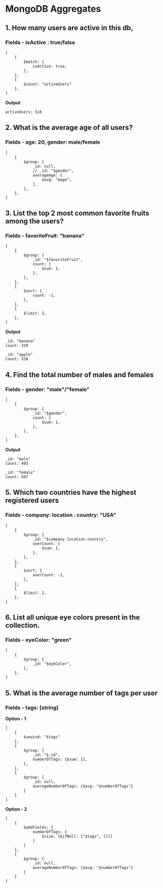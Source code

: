 # MongoDB Aggregates

## 1. How many users are active in this db,

### Fields - isActive : true/false

```
[
    {
        $match: {
            isActive: true,
        },
    },
    {
        $count: "activeUsers"
    },
]
```

**Output**

```
activeUsers: 516
```

## 2. What is the average age of all users?

### Fields - age: 20, gender: male/female

```
[
    {
        $group: {
            _id: null,
            // _id: "$gender",
            averageAge: {
                $avg: "$age",
            },
        },
    },
]
```

## 3. List the top 2 most common favorite fruits among the users?

### Fields - favoriteFruit: "banana"

```
[
    {
        $group: {
            _id: "$favoriteFruit",
            count: {
                $sum: 1,
            },
        },
    },
    {
        $sort: {
            count: -1,
        },
    },
    {
        $limit: 2,
    },
]
```

**Output**

```
_id: "banana"
count: 339

_id: "apple"
count: 338
```

## 4. Find the total number of males and females

### Fields - gender: "male"/"female"

```
[
    {
        $group: {
            _id: "$gender",
            count: {
                $sum: 1,
            },
        },
    },
]
```

**Output**

```
_id: "male"
count: 493

_id: "female"
count: 507
```

## 5. Which two countries have the highest registered users

### Fields - company: location : country: "USA"

```
[
    {
        $group: {
            _id: "$company.location.country",
            userCount: {
                $sum: 1,
            },
        },
    },
    {
        $sort: {
            userCount: -1,
        },
    },
    {
        $limit: 2,
    },
]
```

## 6. List all unique eye colors present in the collection.

### Fields - eyeColor: "green"

```
[
    {
        $group: {
            _id: "$eyeColor",
        },
    },
]
```

## 5. What is the average number of tags per user

### Fields - tags: [string]

**Option - 1**

```
[
    {
        $unwind: "$tags"
    },
    {
        $group: {
            _id: "$_id",
            numberOfTags: {$sum: 1},
        },
    },
    {
        $group: {
            _id: null,
            averageNumberOfTags: {$avg: "$numberOfTags"}
        }
    }
]
```

**Option - 2**

```
[
    {
        $addFields: {
            numberOfTags: {
                $size: {$ifNull: ["$tags", []]}
            }
        }
    },
    {
        $group: {
            _id: null,
            averageNumberOfTags: {$avg: "$numberOfTags"}
        }
    }
]
```
